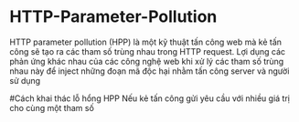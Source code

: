 # HTTP-Parameter-Pollution
HTTP parameter pollution (HPP) là một kỹ thuật tấn công web mà kẻ tấn công sẽ tạo ra các tham số trùng nhau trong HTTP request. Lợi dụng các phản ứng khác nhau của các công nghệ web khi xử lý các tham số trùng nhau này để inject những đoạn mã độc hại nhằm tấn công server và người sử dụng


#Cách khai thác lỗ hổng HPP
Nếu kẻ tấn công gửi yêu cầu với nhiều giá trị cho cùng một tham số
